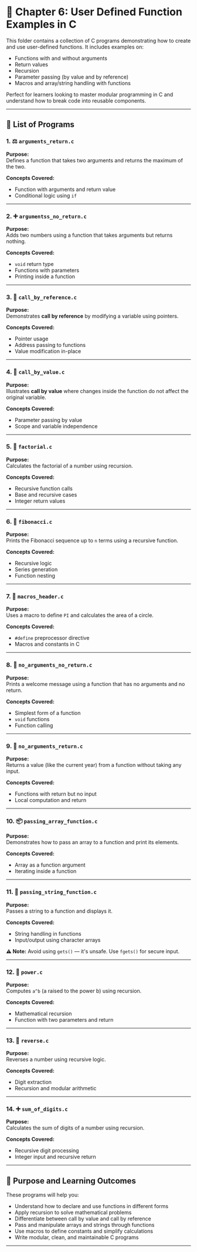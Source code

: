 # 🧩 Chapter 6: User Defined Function Examples in C

This folder contains a collection of C programs demonstrating how to create and use user-defined functions. It includes examples on:

- Functions with and without arguments
- Return values
- Recursion
- Parameter passing (by value and by reference)
- Macros and array/string handling with functions

Perfect for learners looking to master modular programming in C and understand how to break code into reusable components.

---

## 📂 List of Programs

### 1. ⚖️ `arguments_return.c`
**Purpose:**  
Defines a function that takes two arguments and returns the maximum of the two.

**Concepts Covered:**  
- Function with arguments and return value  
- Conditional logic using `if`

---

### 2. ➕ `argumentss_no_return.c`
**Purpose:**  
Adds two numbers using a function that takes arguments but returns nothing.

**Concepts Covered:**  
- `void` return type  
- Functions with parameters  
- Printing inside a function

---

### 3. 🔁 `call_by_reference.c`
**Purpose:**  
Demonstrates **call by reference** by modifying a variable using pointers.

**Concepts Covered:**  
- Pointer usage  
- Address passing to functions  
- Value modification in-place

---

### 4. 🚫 `call_by_value.c`
**Purpose:**  
Illustrates **call by value** where changes inside the function do not affect the original variable.

**Concepts Covered:**  
- Parameter passing by value  
- Scope and variable independence

---

### 5. 🔢 `factorial.c`
**Purpose:**  
Calculates the factorial of a number using recursion.

**Concepts Covered:**  
- Recursive function calls  
- Base and recursive cases  
- Integer return values

---

### 6. 🐚 `fibonacci.c`
**Purpose:**  
Prints the Fibonacci sequence up to `n` terms using a recursive function.

**Concepts Covered:**  
- Recursive logic  
- Series generation  
- Function nesting

---

### 7. 📐 `macros_header.c`
**Purpose:**  
Uses a macro to define `PI` and calculates the area of a circle.

**Concepts Covered:**  
- `#define` preprocessor directive  
- Macros and constants in C

---

### 8. 👋 `no_arguments_no_return.c`
**Purpose:**  
Prints a welcome message using a function that has no arguments and no return.

**Concepts Covered:**  
- Simplest form of a function  
- `void` functions  
- Function calling

---

### 9. 🔄 `no_arguments_return.c`
**Purpose:**  
Returns a value (like the current year) from a function without taking any input.

**Concepts Covered:**  
- Functions with return but no input  
- Local computation and return

---

### 10. 📦 `passing_array_function.c`
**Purpose:**  
Demonstrates how to pass an array to a function and print its elements.

**Concepts Covered:**  
- Array as a function argument  
- Iterating inside a function

---

### 11. 🧵 `passing_string_function.c`
**Purpose:**  
Passes a string to a function and displays it.

**Concepts Covered:**  
- String handling in functions  
- Input/output using character arrays

**⚠️ Note:** Avoid using `gets()` — it's unsafe. Use `fgets()` for secure input.

---

### 12. 🔼 `power.c`
**Purpose:**  
Computes `a^b` (a raised to the power b) using recursion.

**Concepts Covered:**  
- Mathematical recursion  
- Function with two parameters and return

---

### 13. 🔁 `reverse.c`
**Purpose:**  
Reverses a number using recursive logic.

**Concepts Covered:**  
- Digit extraction  
- Recursion and modular arithmetic

---

### 14. ➕ `sum_of_digits.c`
**Purpose:**  
Calculates the sum of digits of a number using recursion.

**Concepts Covered:**  
- Recursive digit processing  
- Integer input and recursive return

---

## 🎯 Purpose and Learning Outcomes
These programs will help you:
- Understand how to declare and use functions in different forms
- Apply recursion to solve mathematical problems
- Differentiate between call by value and call by reference
- Pass and manipulate arrays and strings through functions
- Use macros to define constants and simplify calculations
- Write modular, clean, and maintainable C programs
---

